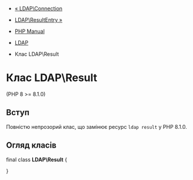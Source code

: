 - [« LDAP\Connection](class.ldap-connection.md)
- [LDAP\ResultEntry »](class.ldap-result-entry.md)

- [PHP Manual](index.md)
- [LDAP](book.ldap.md)
- Клас LDAP\Result

# Клас LDAP\Result

(PHP 8 \>= 8.1.0)

## Вступ

Повністю непрозорий клас, що замінює ресурс `ldap result` у PHP
8.1.0.

## Огляд класів

final class **LDAP\Result** {

}
